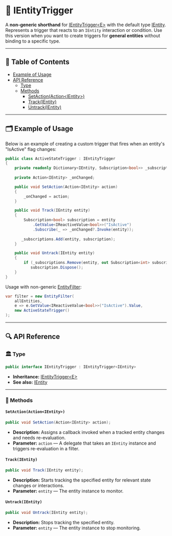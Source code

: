 # 🧩 IEntityTrigger

A **non-generic shorthand** for [IEntityTrigger\<E>](IEntityTrigger%601.md) with the default
type [IEntity](../Entities/IEntity.md). Represents a trigger that reacts to an `IEntity` interaction or condition. Use
this version when you want to create triggers for **general entities** without binding to a specific type.

---

## 📑 Table of Contents

- [Example of Usage](#-example-of-usage)
- [API Reference](#-api-reference)
    - [Type](#-type)
    - [Methods](#-methods)
        - [SetAction(Action\<IEntity>)](#setactionactionientity)
        - [Track(IEntity)](#trackientity)
        - [Untrack(IEntity)](#untrackientity)

---

## 🗂 Example of Usage

Below is an example of creating a custom trigger that fires when an entity's "IsActive" flag changes:

```csharp
public class ActiveStateTrigger : IEntityTrigger
{
    private readonly Dictionary<IEntity, Subscription<bool>> _subscriptions = new();
    
    private Action<IEntity> _onChanged;

    public void SetAction(Action<IEntity> action)
    {
        _onChanged = action;
    }

    public void Track(IEntity entity)
    {
        Subscription<bool> subscription = entity
            .GetValue<IReactiveValue<bool>>("IsActive")
            .Subscribe(_ => _onChanged?.Invoke(entity));
        
       _subscriptions.Add(entity, subscription);
    }

    public void Untrack(IEntity entity)
    {
        if (_subscriptions.Remove(entity, out Subscription<int> subscription))
           subscription.Dispose();
    }
}
```

Usage with non-generic [EntityFilter](EntityFilter.md):

```csharp
var filter = new EntityFilter(
    allEntities,
    e => e.GetValue<IReactiveValue<bool>>("IsActive").Value,
    new ActiveStateTrigger()
);
```

---

## 🔍 API Reference

### 🏛️ Type <div id="-type"></div>

```csharp
public interface IEntityTrigger : IEntityTrigger<IEntity>
```

- **Inheritance:** [IEntityTrigger\<E>](IEntityTrigger%601.md)
- **See also:** [IEntity](../Entities/IEntity.md)

---

### 🏹 Methods

#### `SetAction(Action<IEntity>)`

```csharp
public void SetAction(Action<IEntity> action);
```

- **Description:** Assigns a callback invoked when a tracked entity changes and needs re-evaluation.
- **Parameter:** `action` — A delegate that takes an `IEntity` instance and triggers re-evaluation in a filter.

#### `Track(IEntity)`

```csharp
public void Track(IEntity entity);
```

- **Description:** Starts tracking the specified entity for relevant state changes or interactions.
- **Parameter:** `entity` — The entity instance to monitor.

#### `Untrack(IEntity)`

```csharp
public void Untrack(IEntity entity);
```

- **Description:** Stops tracking the specified entity.
- **Parameter:** `entity` — The entity instance to stop monitoring.